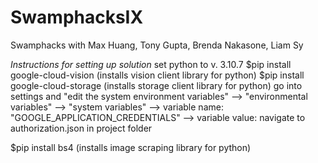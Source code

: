 # SwamphacksIX
 Swamphacks with Max Huang, Tony Gupta, Brenda Nakasone, Liam Sy

 *Instructions for setting up solution* 
 set python to v. 3.10.7 
 $pip install google-cloud-vision (installs vision client library for python) 
 $pip install google-cloud-storage (installs storage client library for python) 
 go into settings and "edit the system environment variables" --> "environmental variables" --> "system variables" --> variable name: "GOOGLE_APPLICATION_CREDENTIALS" --> variable value: navigate to authorization.json in project folder 
 
 $pip install bs4 (installs image scraping library for python)




